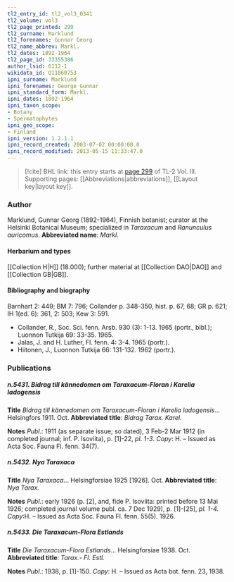 ```yaml
---
tl2_entry_id: tl2_vol3_0341
tl2_volume: vol3
tl2_page_printed: 299
tl2_surname: Marklund
tl2_forenames: Gunnar Georg
tl2_name_abbrev: Markl.
tl2_dates: 1892-1964
tl2_page_id: 33355386
author_lsid: 6112-1
wikidata_id: Q11860753
ipni_surname: Marklund
ipni_forenames: George Gunnar
ipni_standard_form: Markl.
ipni_dates: 1892-1964
ipni_taxon_scope: 
- Botany
- Spermatophytes
ipni_geo_scope: 
- Finland
ipni_version: 1.2.1.1
ipni_record_created: 2003-07-02 00:00:00.0
ipni_record_modified: 2013-05-15 11:33:47.0
---
```



> [!cite] BHL link: this entry starts at [page 299](https://www.biodiversitylibrary.org/page/33355386) of TL-2 Vol. III.
> Supporting pages: [[Abbreviations|abbreviations]], [[Layout key|layout key]].

### Author

Marklund, Gunnar Georg (1892-1964), Finnish botanist; curator at the Helsinki Botanical Museum; specialized in *Taraxacum* and *Ranunculus auricomus*. 
**Abbreviated name**: *Markl.*

#### Herbarium and types

[[Collection H|H]] (18.000); further material at [[Collection DAO|DAO]] and [[Collection GB|GB]].

#### Bibliography and biography

Barnhart 2: 449; BM 7: 796; Collander p. 348-350, hist. p. 67, 68; GR p. 621; IH 1(ed. 6): 361, 2: 503; Kew 3: 591.
- Collander, R., Soc. Sci. fenn. Arsb. 930 (3): 1-13. 1965 (portr., bibl.); Luonnon Tutkija 69: 33-35. 1965.
- Jalas, J. and H. Luther, Fl. fenn. 4: 3-4. 1965 (portr.).
- Hiitonen, J., Luonnon Tutkija 66: 131-132. 1962 (portr.).

### Publications

##### n.5431. Bidrag till kännedomen om Taraxacum-Floran i Karelia ladogensis

**Title**
*Bidrag till kännedomen om Taraxacum-Floran i Karelia ladogensis*... Helsingfors 1911. Oct.
**Abbreviated title**: *Bidrag Tarax. Karel.*

**Notes**
*Publ*.: 1911 (as separate issue; so dated), 3 Feb-2 Mar 1912 (in completed journal; inf. P. Isoviita), p. \[1\]-22, *pl*. *1-3*. *Copy*: H. – Issued as Acta Soc. Fauna Fl. fenn. 34(7).

##### n.5432. Nya Taraxaca

**Title**
*Nya Taraxaca*... Helsingforsiae 1925 \[1926\]. Oct.
**Abbreviated title**: *Nya Tarax.*

**Notes**
*Publ*.: early 1926 (p. \[2\], and, fide P. Isoviita: printed before 13 Mai 1926; completed journal volume publ. ca. 7 Dec 1929), p. \[1\]-\[25\], *pl. 1-4.* *Copy*:H. – Issued as Acta Soc. Fauna Fl. fenn. 55(5). 1926.

##### n.5433. Die Taraxacum-Flora Estlands

**Title**
*Die Taraxacum-Flora Estlands*... Helsingforsiae 1938. Oct.
**Abbreviated title**: *Tarax.- Fl. Estl.*

**Notes**
*Publ*.: 1938, p. \[1\]-150. *Copy*: H. – Issued as Acta bot. fenn. 23, 1938.

